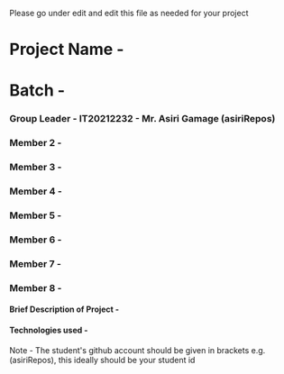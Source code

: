 Please go under edit and edit this file as needed for your project

# Project Name - 
# Batch - 
### Group Leader - IT20212232 - Mr. Asiri Gamage (asiriRepos)
### Member 2 - 
### Member 3 - 
### Member 4 - 
### Member 5 - 
### Member 6 - 
### Member 7 - 
### Member 8 - 

#### Brief Description of Project - 
#### Technologies used - 

Note - The student's github account should be given in brackets e.g. (asiriRepos), this ideally should be your student id 

